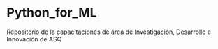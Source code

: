 # Python_for_ML
Repositorio de la capacitaciones de área de Investigación, Desarrollo e Innovación de ASQ
